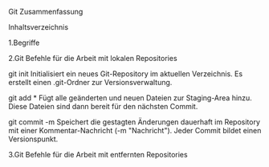 
Git Zusammenfassung

Inhaltsverzeichnis

1.Begriffe

2.Git Befehle für die Arbeit mit lokalen Repositories

git init
Initialisiert ein neues Git-Repository im aktuellen Verzeichnis. Es erstellt einen .git-Ordner zur Versionsverwaltung.

git add *
Fügt alle geänderten und neuen Dateien zur Staging-Area hinzu. Diese Dateien sind dann bereit für den nächsten Commit.

git commit -m
Speichert die gestagten Änderungen dauerhaft im Repository mit einer Kommentar-Nachricht (-m "Nachricht"). Jeder Commit bildet einen Versionspunkt.


3.Git Befehle für die Arbeit mit entfernten Repositories